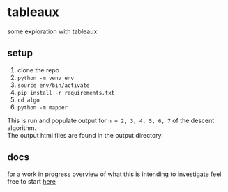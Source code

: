 # tableaux
some exploration with tableaux

## setup

1. clone the repo
2. `python -m venv env`
3. `source env/bin/activate`
3. `pip install -r requirements.txt`
4. `cd algo`
5. `python -m mapper`

This is run and populate output for `n = 2, 3, 4, 5, 6, 7` of the descent algorithm.  
The output html files are found in the output directory.

## docs

for a work in progress overview of what this is intending to investigate feel free to start [here](/docs/Tableaux.md)
